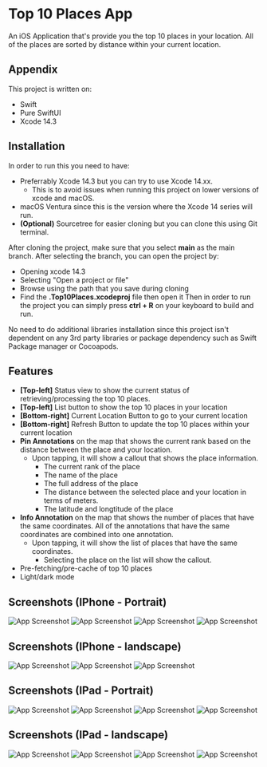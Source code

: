 # Top 10 Places App

An iOS Application that's provide you the top 10 places in your location. All of the places are sorted by distance within your current location.


## Appendix

This project is written on:
- Swift
- Pure SwiftUI
- Xcode 14.3
## Installation

In order to run this you need to have:
- Preferrably Xcode 14.3 but you can try to use Xcode 14.xx.
    - This is to avoid issues when running this project on lower versions of xcode and macOS.
- macOS Ventura since this is the version where the Xcode 14 series will run.
- __(Optional)__ Sourcetree for easier cloning but you can clone this using Git terminal.

After cloning the project, make sure that you select __main__ as the main branch.
After selecting the branch, you can open the project by:
- Opening xcode 14.3
- Selecting "Open a project or file"
- Browse using the path that you save during cloning
- Find the __.Top10Places.xcodeproj__ file then open it
Then in order to run the project you can simply press __ctrl + R__ on your keyboard to build and run.

No need to do additional libraries installation since this project isn't dependent on any 3rd party libraries or package dependency such as Swift Package manager or Cocoapods.
    
## Features

- __[Top-left]__ Status view to show the current status of retrieving/processing the top 10 places.
- __[Top-left]__ List button to show the top 10 places in your location
- __[Bottom-right]__ Current Location Button to go to your current location
- __[Bottom-right]__ Refresh Button to update the top 10 places within your current location
- __Pin Annotations__ on the map that shows the current rank based on the distance between the place and your location.
    - Upon tapping, it will show a callout that shows the place information.
        - The current rank of the place
        - The name of the place
        - The full address of the place
        - The distance between the selected place and your location in terms of meters.
        - The latitude and longtitude of the place
- __Info Annotation__ on the map that shows the number of places that have the same coordinates. All of the annotations that have the same coordinates are combined into one annotation.
    - Upon tapping, it will show the list of places that have the same coordinates.
        - Selecting the place on the list will show the callout.
- Pre-fetching/pre-cache of top 10 places
- Light/dark mode


## Screenshots (IPhone - Portrait)

![App Screenshot](https://i.ibb.co/DtVsrHt/main-iphone.png)
![App Screenshot](https://i.ibb.co/yWHdqdf/callout-iphone.png)
![App Screenshot](https://i.ibb.co/gSfpGgq/list-iphone.png)
![App Screenshot](https://i.ibb.co/mqbW9gL/listsame-iphone.png)

## Screenshots (IPhone - landscape)

![App Screenshot](https://i.ibb.co/tCSPqHZ/main-landscape-iphone.png)
![App Screenshot](https://i.ibb.co/gFGvTpG/callout-landscape-iphone.png)
![App Screenshot](https://i.ibb.co/H2Pdq4T/list-landscape-iphone.png)

## Screenshots (IPad - Portrait)

![App Screenshot](https://i.ibb.co/k579Yz7/main-ipad.png)
![App Screenshot](https://i.ibb.co/5GgfHVv/callout-ipad.png)
![App Screenshot](https://i.ibb.co/j54LJPf/list-ipad.png)
![App Screenshot](https://i.ibb.co/x1jqN72/listsame-ipad.png)

## Screenshots (IPad - landscape)

![App Screenshot](https://i.ibb.co/jvGKjPn/main-landscape-ipad.png)
![App Screenshot](https://i.ibb.co/B65SLp2/callout-landscape-ipad.png)
![App Screenshot](https://i.ibb.co/q7fmYpM/list-landscape-ipad.png)
![App Screenshot](https://i.ibb.co/f4yw0SQ/listsame-landscape-ipad.png)
